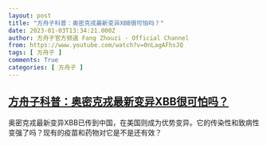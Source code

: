 ```yaml
---
layout: post
title: "方舟子科普：奥密克戎最新变异XBB很可怕吗？"
date: 2023-01-03T13:34:21.000Z
author: 方舟子官方频道 Fang Zhouzi - Official Channel
from: https://www.youtube.com/watch?v=0nLagAFhsJQ
tags: [ 方舟子 ]
comments: True
categories: [ 方舟子 ]
---
```

<!--1672752861000-->
[方舟子科普：奥密克戎最新变异XBB很可怕吗？](https://www.youtube.com/watch?v=0nLagAFhsJQ)
------

<div>
奥密克戎最新变异XBB已传到中国，在美国则成为优势变异。它的传染性和致病性变强了吗？现有的疫苗和药物对它是不是还有效？
</div>
